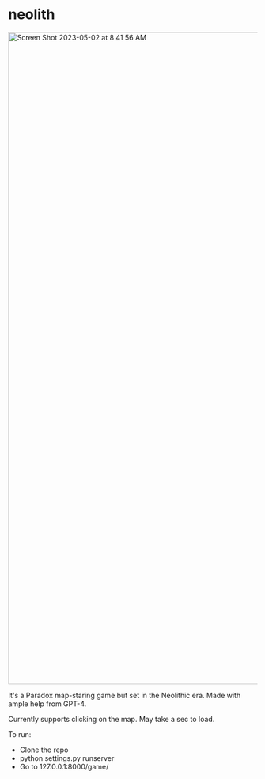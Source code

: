# neolith

<img width="1316" alt="Screen Shot 2023-05-02 at 8 41 56 AM" src="https://user-images.githubusercontent.com/5232077/235669006-692118b7-004c-4189-b7f7-bbfed0f4260e.png">

It's a Paradox map-staring game but set in the Neolithic era. Made with ample help from GPT-4.

Currently supports clicking on the map. May take a sec to load.

To run:
* Clone the repo
* python settings.py runserver
* Go to 127.0.0.1:8000/game/
